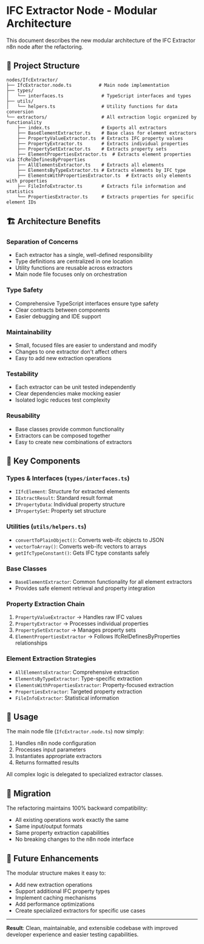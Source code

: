 # IFC Extractor Node - Modular Architecture

This document describes the new modular architecture of the IFC Extractor n8n node after the refactoring.

## 📁 Project Structure

```
nodes/IfcExtractor/
├── IfcExtractor.node.ts          # Main node implementation
├── types/
│   └── interfaces.ts              # TypeScript interfaces and types
├── utils/
│   └── helpers.ts                 # Utility functions for data conversion
└── extractors/                    # All extraction logic organized by functionality
    ├── index.ts                   # Exports all extractors
    ├── BaseElementExtractor.ts    # Base class for element extractors
    ├── PropertyValueExtractor.ts  # Extracts IFC property values
    ├── PropertyExtractor.ts       # Extracts individual properties
    ├── PropertySetExtractor.ts    # Extracts property sets
    ├── ElementPropertiesExtractor.ts  # Extracts element properties via IfcRelDefinesByProperties
    ├── AllElementsExtractor.ts    # Extracts all elements
    ├── ElementsByTypeExtractor.ts # Extracts elements by IFC type
    ├── ElementsWithPropertiesExtractor.ts  # Extracts only elements with properties
    ├── FileInfoExtractor.ts       # Extracts file information and statistics
    └── PropertiesExtractor.ts     # Extracts properties for specific element IDs
```

## 🏗️ Architecture Benefits

### **Separation of Concerns**
- Each extractor has a single, well-defined responsibility
- Type definitions are centralized in one location
- Utility functions are reusable across extractors
- Main node file focuses only on orchestration

### **Type Safety**
- Comprehensive TypeScript interfaces ensure type safety
- Clear contracts between components
- Easier debugging and IDE support

### **Maintainability**
- Small, focused files are easier to understand and modify
- Changes to one extractor don't affect others
- Easy to add new extraction operations

### **Testability**
- Each extractor can be unit tested independently
- Clear dependencies make mocking easier
- Isolated logic reduces test complexity

### **Reusability**
- Base classes provide common functionality
- Extractors can be composed together
- Easy to create new combinations of extractors

## 🔧 Key Components

### **Types & Interfaces (`types/interfaces.ts`)**
- `IIfcElement`: Structure for extracted elements
- `IExtractResult`: Standard result format
- `IPropertyData`: Individual property structure
- `IPropertySet`: Property set structure

### **Utilities (`utils/helpers.ts`)**
- `convertToPlainObject()`: Converts web-ifc objects to JSON
- `vectorToArray()`: Converts web-ifc vectors to arrays
- `getIfcTypeConstant()`: Gets IFC type constants safely

### **Base Classes**
- `BaseElementExtractor`: Common functionality for all element extractors
- Provides safe element retrieval and property integration

### **Property Extraction Chain**
1. `PropertyValueExtractor` → Handles raw IFC values
2. `PropertyExtractor` → Processes individual properties
3. `PropertySetExtractor` → Manages property sets
4. `ElementPropertiesExtractor` → Follows IfcRelDefinesByProperties relationships

### **Element Extraction Strategies**
- `AllElementsExtractor`: Comprehensive extraction
- `ElementsByTypeExtractor`: Type-specific extraction
- `ElementsWithPropertiesExtractor`: Property-focused extraction
- `PropertiesExtractor`: Targeted property extraction
- `FileInfoExtractor`: Statistical information

## 🚀 Usage

The main node file (`IfcExtractor.node.ts`) now simply:
1. Handles n8n node configuration
2. Processes input parameters
3. Instantiates appropriate extractors
4. Returns formatted results

All complex logic is delegated to specialized extractor classes.

## 🔄 Migration

The refactoring maintains 100% backward compatibility:
- All existing operations work exactly the same
- Same input/output formats
- Same property extraction capabilities
- No breaking changes to the n8n node interface

## 🎯 Future Enhancements

The modular structure makes it easy to:
- Add new extraction operations
- Support additional IFC property types
- Implement caching mechanisms
- Add performance optimizations
- Create specialized extractors for specific use cases

---

**Result**: Clean, maintainable, and extensible codebase with improved developer experience and easier testing capabilities.
